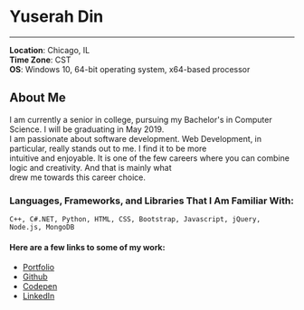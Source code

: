 # Yuserah Din 

--- 
 
**Location**: Chicago, IL  
**Time Zone**: CST  
**OS**: Windows 10, 64-bit operating system, x64-based processor 

## About Me    

I am currently a senior in college, pursuing my Bachelor's in Computer Science. I will be graduating in May 2019.  
I am passionate about software development. Web Development, in particular, really stands out to me. I find it to be more  
intuitive and enjoyable. It is one of the few careers where you can combine logic and creativity. And that is mainly what  
drew me towards this career choice.  

### Languages, Frameworks, and Libraries That I Am Familiar With: 
``C++, C#.NET, Python, HTML, CSS, Bootstrap, Javascript, jQuery, Node.js, MongoDB`` 

#### Here are a few links to some of my work:     
  * [Portfolio](https://yuserahn.github.io/Portfolio/) 
  * [Github](https://github.com/YuserahN)   
  * [Codepen](https://codepen.io/Yuserah/pens/public/#)   
  * [LinkedIn](https://www.linkedin.com/in/yuserah-din-2b1a10b6) 
